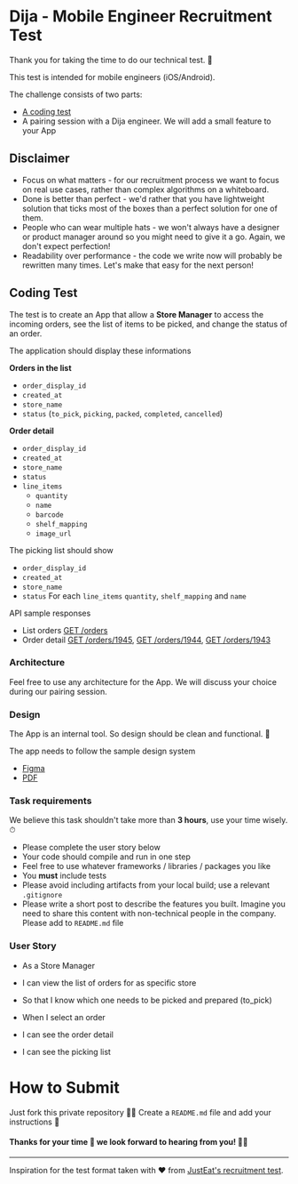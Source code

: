 Dija - Mobile Engineer Recruitment Test
==================================

Thank you for taking the time to do our technical test. 🙂

This test is intended for mobile engineers (iOS/Android).

The challenge consists of two parts:

* [A coding test](#coding-test)
* A pairing session with a Dija engineer. We will add a small feature to your App


## Disclaimer
- Focus on what matters - for our recruitment process we want to focus on real use cases, rather than complex algorithms on a whiteboard.
- Done is better than perfect - we'd rather that you have lightweight solution that ticks most of the boxes than a perfect solution for one of them.
- People who can wear multiple hats - we won't always have a designer or product manager around so you might need to give it a go. Again, we don't expect perfection!
- Readability over performance - the code we write now will probably be rewritten many times. Let's make that easy for the next person!


## Coding Test
The test is to create an App that allow a **Store Manager** to access the incoming orders, see the list of items to be picked, and change the status of an order.

The application should display these informations 

**Orders in the list**
- `order_display_id`
- `created_at`
- `store_name`
- `status` (`to_pick`, `picking`, `packed`, `completed`, `cancelled`)

**Order detail**
- `order_display_id`
- `created_at`
- `store_name`
- `status`
- `line_items`
  - `quantity`
  - `name`
  - `barcode`
  - `shelf_mapping`
  - `image_url`
	
The picking list should show
- `order_display_id`
- `created_at`
- `store_name`
- `status`
For each `line_items`
`quantity`, `shelf_mapping` and `name`


API sample responses
- List orders [GET /orders](fixtures/orders-list.json)
- Order detail [GET /orders/1945](fixtures/order-1945.json), [GET /orders/1944](fixtures/order-1944.json), [GET /orders/1943](fixtures/order-1943.json)


### Architecture
Feel free to use any architecture for the App. We will discuss your choice during our pairing session.

### Design
The App is an internal tool. So design should be clean and functional. 🙂 

The app needs to follow the sample design system 
- [Figma](Design/design-system.fig)
- [PDF](Design/design-system.pdf)


### Task requirements
We believe this task shouldn't take more than **3 hours**, use your time wisely. ⏱

- Please complete the user story below
- Your code should compile and run in one step
- Feel free to use whatever frameworks / libraries / packages you like
- You **must** include tests
- Please avoid including artifacts from your local build; use a relevant `.gitignore`
- Please write a short post to describe the features you built. Imagine you need to share this content with non-technical people in the company. Please add to `README.md` file

### User Story
- As a Store Manager
- I can view the list of orders for as specific store
- So that I know which one needs to be picked and prepared (to_pick)

- When I select an order
- I can see the order detail
- I can see the picking list



# How to Submit
Just fork this private repository 🧑‍💻
Create a `README.md` file and add your instructions 📝


#### Thanks for your time 🙏 we look forward to hearing from you! 🚀🚀

----

Inspiration for the test format taken with ❤️ from [JustEat's recruitment test](https://github.com/justeat/JustEat.RecruitmentTest).

